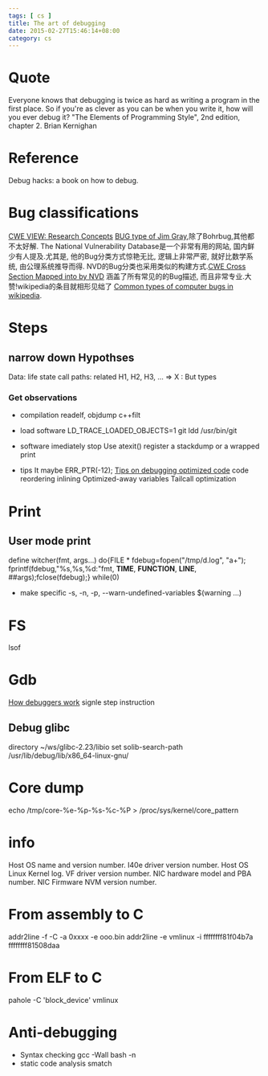 ```yaml
---
tags: [ cs ] 
title: The art of debugging
date: 2015-02-27T15:46:14+08:00 
category: cs
---
```


# Quote
Everyone knows that debugging is twice as hard as writing a program in the first place. So if you're as clever as you can be when you write it, how will you ever debug it?
"The Elements of Programming Style", 2nd edition, chapter 2. Brian Kernighan

# Reference
Debug hacks: a book on how to debug.

# Bug classifications
[CWE VIEW: Research Concepts](https://cwe.mitre.org/data/definitions/1000.html)
[BUG type of Jim Gray][2],除了Bohrbug,其他都不太好解.
The National Vulnerability Database是一个非常有用的网站, 国内鲜少有人提及.尤其是,
他的Bug分类方式惊艳无比, 逻辑上非常严密, 就好比数学系统, 由公理系统推导而得.
NVD的Bug分类也采用类似的构建方式.[CWE Cross Section Mapped into by NVD][3] 
涵盖了所有常见的的Bug描述, 而且非常专业.大赞!wikipedia的条目就相形见绌了
[Common types of computer bugs in wikipedia][4].

# Steps
## narrow down Hypothses 
Data: life state
call paths: related
H1, H2, H3, ... => X : But types

### Get observations
* compilation
readelf, objdump
c++filt 
* load software
LD_TRACE_LOADED_OBJECTS=1 git 
ldd /usr/bin/git
* software imediately stop
Use atexit() register a stackdump or a wrapped print

* tips
It maybe ERR_PTR(-12);
[Tips on debugging optimized code](http://www.stlinux.com/devel/debug/jtag/build?q=node/82)
code reordering inlining Optimized-away variables Tailcall optimization

[1]: https://en.wikipedia.org/wiki/Abductive_reasoning#Logic-based_abduction
[2]: http://www.opensourceforu.com/2010/10/joy-of-programming-types-of-bugs
[3]: https://nvd.nist.gov/cwe.cfm
[4]: https://en.wikipedia.org/wiki/Software_bug#Common_types_of_computer_bugs
[5]: https://nvd.nist.gov/cwe.cfm#cweIdEntry-CWE-1

# Print
## User mode print
define witcher(fmt, args...) do{FILE * fdebug=fopen("/tmp/d.log", "a+"); \
fprintf(fdebug,"%s,%s,%d:"fmt, __TIME__, __FUNCTION__, __LINE__, ##args);fclose(fdebug);} while(0)
* make specific
-s, -n, -p, --warn-undefined-variables
$(warning ...)

# FS
lsof

# Gdb
[How debuggers work](http://eli.thegreenplace.net/2011/01/23/how-debuggers-work-part-1)
signle step instruction
## Debug glibc
directory ~/ws/glibc-2.23/libio
set solib-search-path /usr/lib/debug/lib/x86_64-linux-gnu/

# Core dump
echo /tmp/core-%e-%p-%s-%c-%P > /proc/sys/kernel/core_pattern

# info
Host OS name and version number.
I40e driver version number.
Host OS Linux Kernel log. 
VF driver version number.
NIC hardware model and PBA number. 
NIC Firmware NVM version number.

# From assembly to C
addr2line -f -C -a 0xxxx -e ooo.bin
addr2line -e vmlinux -i ffffffff81f04b7a ffffffff81508daa

# From ELF to C
pahole -C 'block_device' vmlinux

# Anti-debugging
* Syntax checking
gcc -Wall
bash -n
* static code analysis
smatch
